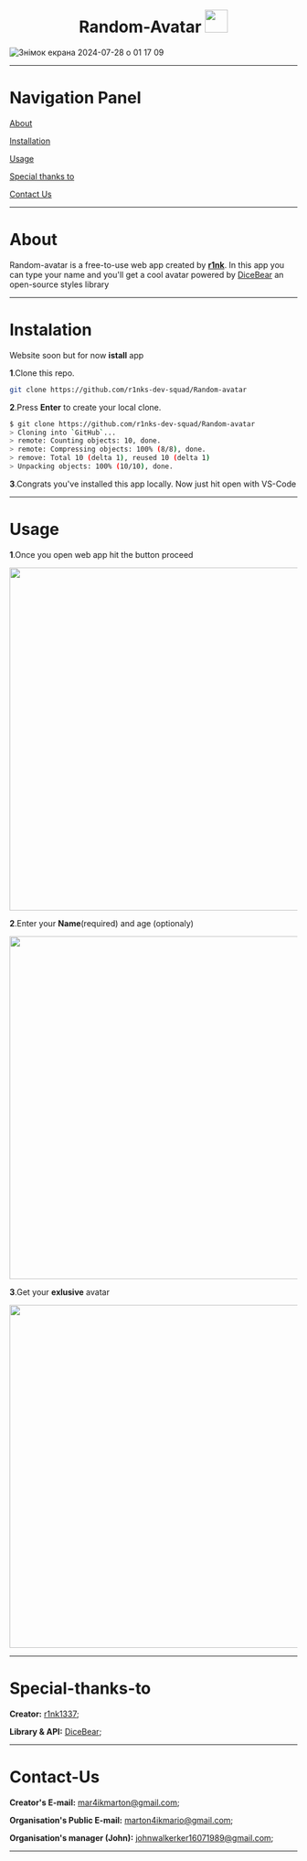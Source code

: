 <div align='center'>
  
# Random-Avatar <img src='https://avatars.githubusercontent.com/u/7983162?s=200&v=4' width=40>

</div>

![Знімок екрана 2024-07-28 о 01 17 09](https://github.com/user-attachments/assets/6d878309-027a-43f9-a1ff-e244158f8632)

---

# Navigation Panel

[About](#about)

[Installation](#instalation)

[Usage](#usage)

[Special thanks to](#special-thanks-to)

[Contact Us](#contact-us)

---

# About
Random-avatar is a free-to-use web app created by **<span><a href="github.com/r1nk1337">r1nk</a></span>**. In this app you can type your name and you'll get a cool avatar powered by <a href="dicebear.com">DiceBear</a> an open-source styles library

---

# Instalation
Website soon but for now **istall** app

**1**.Clone this repo.
```bash
git clone https://github.com/r1nks-dev-squad/Random-avatar
```
**2**.Press **Enter** to create your local clone.
```bash
$ git clone https://github.com/r1nks-dev-squad/Random-avatar
> Cloning into `GitHub`...
> remote: Counting objects: 10, done.
> remote: Compressing objects: 100% (8/8), done.
> remove: Total 10 (delta 1), reused 10 (delta 1)
> Unpacking objects: 100% (10/10), done.
```
**3**.Congrats you've installed this app locally. Now just hit open with VS-Code

---

# Usage
**1**.Once you open web app hit the button proceed

<img src="https://github.com/user-attachments/assets/2d78fc03-f491-4948-a635-839a613a6685" width="600">

**2**.Enter your **Name**(required) and age (optionaly)

<img src="https://github.com/user-attachments/assets/f0c47514-d93b-4309-8dda-7abccc724858" width="600">

**3**.Get your **exlusive** avatar

<img src="https://github.com/user-attachments/assets/8acc57ce-5e60-4095-aea2-f8a977287dca" width="600">

---

# Special-thanks-to

**Creator:** <a href="github.com/r1nk1337">r1nk1337</a>;

**Library & API:** <a href="dicebear.com">DiceBear</a>;

---

# Contact-Us

**Creator's E-mail:** mar4ikmarton@gmail.com;

**Organisation's Public E-mail:** marton4ikmario@gmail.com;

**Organisation's manager (John):** johnwalkerker16071989@gmail.com;

---






